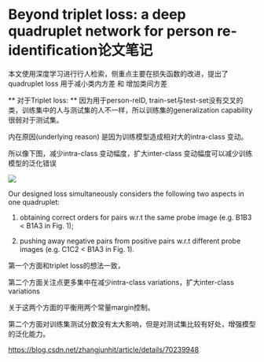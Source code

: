 # Beyond triplet loss: a deep quadruplet network for person re-identiﬁcation论文笔记

本文使用深度学习进行行人检索，侧重点主要在损失函数的改进，提出了 quadruplet loss 用于减小类内方差 和 增加类间方差

** 对于Triplet loss: **
因为用于person-reID, train-set与test-set没有交叉的类，训练集中的人与测试集的人不一样，所以训练集的generalization capability很弱对于测试集。

内在原因(underlying reason) 是因为训练模型造成相对大的intra-class 变动。

所以像下图，减少intra-class 变动幅度，扩大inter-class 变动幅度可以减少训练模型的泛化错误

![](pics/quad.jpg)

Our designed loss simultaneously considers the following two aspects in one quadruplet:

1) obtaining correct orders for pairs w.r.t the same probe image (e.g. B1B3 < B1A3 in Fig. 1); 

2) pushing away negative pairs from positive pairs w.r.t different probe images (e.g. C1C2 < B1A3 in Fig. 1).

第一个方面和triplet loss的想法一致，

第二个方面关注点更多集中在减少intra-class variations，扩大inter-class variations

关于这两个方面的平衡用两个常量margin控制。

第二个方面对训练集测试分数没有太大影响，但是对测试集比较有好处，增强模型的泛化能力。

https://blog.csdn.net/zhangjunhit/article/details/70239948
